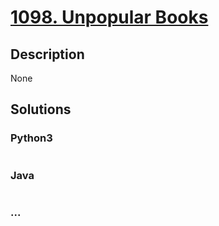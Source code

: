 # [1098. Unpopular Books](https://leetcode.com/problems/unpopular-books)

## Description
None


## Solutions


### Python3

```python

```

### Java

```java

```

### ...
```

```

